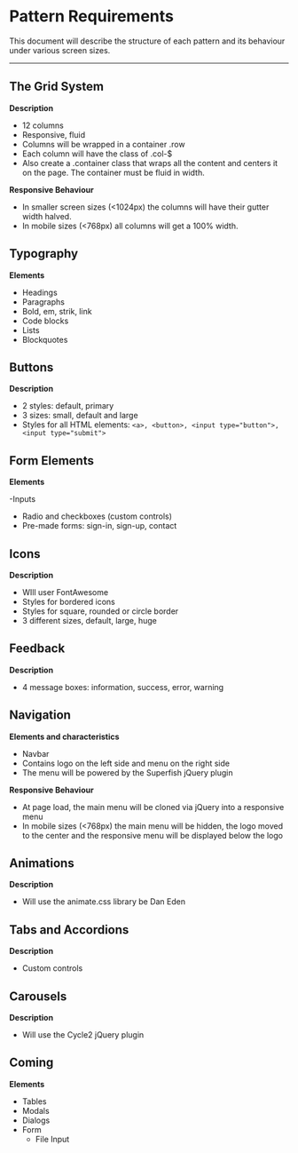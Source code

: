 # Pattern Requirements

This document will describe the structure of each pattern and its behaviour under various screen sizes.

---

## The Grid System

**Description**

- 12 columns
- Responsive, fluid
- Columns will be wrapped in a container .row
- Each column will have the class of .col-$
- Also create a .container class that wraps all the content and centers it on the page. The container must be fluid in width.

**Responsive Behaviour**

- In smaller screen sizes (<1024px) the columns will have their gutter width halved.
- In mobile sizes (<768px) all columns will get a 100% width.

## Typography

**Elements**

- Headings
- Paragraphs
- Bold, em, strik, link
- Code blocks
- Lists
- Blockquotes

## Buttons

**Description**

- 2 styles: default, primary
- 3 sizes: small, default and large
- Styles for all HTML elements: `<a>, <button>, <input type="button">, <input type="submit">`

## Form Elements

**Elements**

-Inputs
- Radio and checkboxes (custom controls)
- Pre-made forms: sign-in, sign-up, contact

## Icons

**Description**

- WIll user FontAwesome
- Styles for bordered icons
- Styles for square, rounded or circle border
- 3 different sizes, default, large, huge

## Feedback

**Description**

- 4 message boxes: information, success, error, warning

## Navigation

**Elements and characteristics**

- Navbar
- Contains logo on the left side and menu on the right side
- The menu will be powered by the Superfish jQuery plugin

**Responsive Behaviour**

- At page load, the main menu will be cloned via jQuery into a responsive menu
- In mobile sizes (<768px) the main menu will be hidden, the logo moved to the center and the responsive menu will be displayed below the logo

## Animations

**Description**

- Will use the animate.css library be Dan Eden

## Tabs and Accordions

**Description**

- Custom controls

## Carousels

**Description**

- Will use the Cycle2 jQuery plugin


## Coming

**Elements**

- Tables
- Modals
- Dialogs
- Form
	- File Input

